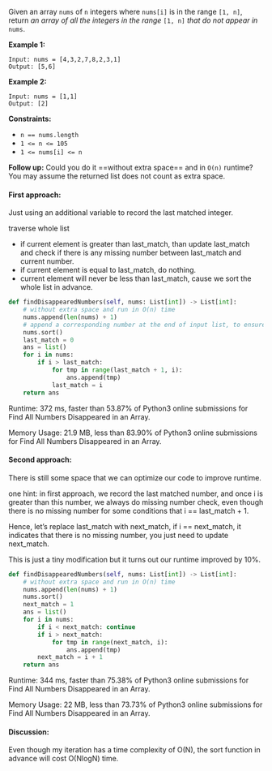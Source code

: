 Given an array `nums` of `n` integers where `nums[i]` is in the range `[1, n]`, return *an array of all the integers in the range* `[1, n]` *that do not appear in* `nums`.

 

**Example 1:**

```
Input: nums = [4,3,2,7,8,2,3,1]
Output: [5,6]
```

**Example 2:**

```
Input: nums = [1,1]
Output: [2]
```

 

**Constraints:**

- `n == nums.length`
- `1 <= n <= 105`
- `1 <= nums[i] <= n`

**Follow up:** Could you do it ==without extra space== and in `O(n)` runtime? You may assume the returned list does not count as extra space.

#### First approach:

Just using an additional variable to record the last matched integer.

traverse whole list

- if current element is greater than last_match, than update last_match and check if there is any missing number between last_match and current number.
- if current element is equal to last_match, do nothing.
- current element will never be less than last_match, cause we sort the whole list in advance.

```python
def findDisappearedNumbers(self, nums: List[int]) -> List[int]:
    # without extra space and run in O(n) time
    nums.append(len(nums) + 1) 
    # append a corresponding number at the end of input list, to ensure that we will not miss the last check
    nums.sort()
    last_match = 0
    ans = list()
    for i in nums:
        if i > last_match: 
            for tmp in range(last_match + 1, i):
                ans.append(tmp)
            last_match = i
    return ans
```

Runtime: 372 ms, faster than 53.87% of Python3 online submissions for Find All Numbers Disappeared in an Array.

Memory Usage: 21.9 MB, less than 83.90% of Python3 online submissions for Find All Numbers Disappeared in an Array.

#### Second approach:

There is still some space that we can optimize our code to improve runtime.

one hint: in first approach, we record the last matched number, and once i is greater than this number, we always do missing number check, even though there is no missing number for some conditions that i == last_match + 1.



Hence, let’s replace last_match with next_match, if i == next_match, it indicates that there is no missing number, you just need to update next_match. 



This is just a tiny modification but it turns out our runtime improved by 10%.

```python
def findDisappearedNumbers(self, nums: List[int]) -> List[int]:
    # without extra space and run in O(n) time
    nums.append(len(nums) + 1)
    nums.sort()
    next_match = 1
    ans = list()
    for i in nums:
        if i < next_match: continue
        if i > next_match: 
            for tmp in range(next_match, i):
                ans.append(tmp)
        next_match = i + 1
    return ans
```

Runtime: 344 ms, faster than 75.38% of Python3 online submissions for Find All Numbers Disappeared in an Array.

Memory Usage: 22 MB, less than 73.73% of Python3 online submissions for Find All Numbers Disappeared in an Array.

#### Discussion:

Even though my iteration has a time complexity of O(N), the sort function in advance will cost O(NlogN) time.


